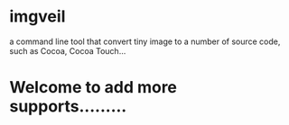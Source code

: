 imgveil
=======

a command line tool that convert tiny image to a number of source code, such as Cocoa, Cocoa Touch...

Welcome to add more supports.........
=====================================
